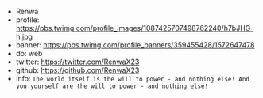 - Renwa
- profile: https://pbs.twimg.com/profile_images/1087425707498762240/h7bJHG-h.jpg
- banner: https://pbs.twimg.com/profile_banners/359455428/1572647478
- do: web
- twitter: https://twitter.com/RenwaX23
- github: https://github.com/RenwaX23
- info: `The world itself is the will to power - and nothing else! And you yourself are the will to power - and nothing else!`
